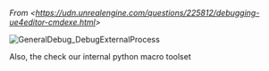 _From &lt;<https://udn.unrealengine.com/questions/225812/debugging-ue4editor-cmdexe.html>&gt;_

![GeneralDebug_DebugExternalProcess](C:\devguide\conversion\FINISHED\assets\GeneralDebug_DebugExternalProcess.png)

Also, the check our internal python macro toolset
